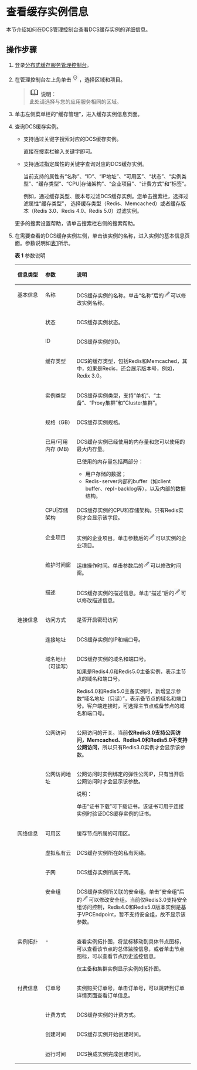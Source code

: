 # 查看缓存实例信息<a name="ZH-CN_TOPIC_0148195235"></a>

本节介绍如何在DCS管理控制台查看DCS缓存实例的详细信息。

## 操作步骤<a name="section2701015"></a>

1.  登录[分布式缓存服务管理控制台](https://console.huaweicloud.com/dcs)。
2.  在管理控制台左上角单击![](figures/icon-region.png)，选择区域和项目。

    >![](public_sys-resources/icon-note.gif) **说明：**   
    >此处请选择与您的应用服务相同的区域。  

3.  单击左侧菜单栏的“缓存管理”，进入缓存实例信息页面。
4.  查询DCS缓存实例。

    -   支持通过关键字搜索对应的DCS缓存实例。

        直接在搜索栏输入关键字即可。

    -   支持通过指定属性的关键字查询对应的DCS缓存实例。

        当前支持的属性有“名称”、“ID”、“IP地址”、“可用区”、“状态”、“实例类型”、“缓存类型”、“CPU|存储架构”、“企业项目”、“计费方式”和“标签”。

        例如，通过缓存类型、版本号过滤DCS缓存实例。您单击搜索栏，选择过滤属性“缓存类型”， 选择缓存类型（Redis、Memcached）或者缓存版本（Redis 3.0、Redis 4.0、Redis 5.0）过滤实例。

    更多的搜索设置帮助，请单击搜索栏右侧的搜索帮助。

5.  在需要查看的DCS缓存实例左侧，单击该实例的名称，进入实例的基本信息页面。参数说明如[表1](#table76493131315)所示。

    **表 1**  参数说明

    <a name="table76493131315"></a>
    <table><thead align="left"><tr id="row166322137116"><th class="cellrowborder" valign="top" width="15.841584158415841%" id="mcps1.2.4.1.1"><p id="p16321313414"><a name="p16321313414"></a><a name="p16321313414"></a>信息类型</p>
    </th>
    <th class="cellrowborder" valign="top" width="17.82178217821782%" id="mcps1.2.4.1.2"><p id="p86321513815"><a name="p86321513815"></a><a name="p86321513815"></a>参数</p>
    </th>
    <th class="cellrowborder" valign="top" width="66.33663366336634%" id="mcps1.2.4.1.3"><p id="p163261313116"><a name="p163261313116"></a><a name="p163261313116"></a>说明</p>
    </th>
    </tr>
    </thead>
    <tbody><tr id="row663413137116"><td class="cellrowborder" rowspan="11" valign="top" width="15.841584158415841%" headers="mcps1.2.4.1.1 "><p id="p16324131717"><a name="p16324131717"></a><a name="p16324131717"></a>基本信息</p>
    <p id="p263217131716"><a name="p263217131716"></a><a name="p263217131716"></a></p>
    <p id="p3632513714"><a name="p3632513714"></a><a name="p3632513714"></a></p>
    <p id="p763331315110"><a name="p763331315110"></a><a name="p763331315110"></a></p>
    <p id="p46338131419"><a name="p46338131419"></a><a name="p46338131419"></a></p>
    <p id="p46331613011"><a name="p46331613011"></a><a name="p46331613011"></a></p>
    <p id="p26331013618"><a name="p26331013618"></a><a name="p26331013618"></a></p>
    <p id="p1463391317117"><a name="p1463391317117"></a><a name="p1463391317117"></a></p>
    <p id="p106331113111"><a name="p106331113111"></a><a name="p106331113111"></a></p>
    <p id="p19633171316118"><a name="p19633171316118"></a><a name="p19633171316118"></a></p>
    <p id="p126336133110"><a name="p126336133110"></a><a name="p126336133110"></a></p>
    <p id="p106331135110"><a name="p106331135110"></a><a name="p106331135110"></a></p>
    <p id="p163320135113"><a name="p163320135113"></a><a name="p163320135113"></a></p>
    <p id="p9633013816"><a name="p9633013816"></a><a name="p9633013816"></a></p>
    <p id="p763317138117"><a name="p763317138117"></a><a name="p763317138117"></a></p>
    <p id="p06336131712"><a name="p06336131712"></a><a name="p06336131712"></a></p>
    <p id="p96336139116"><a name="p96336139116"></a><a name="p96336139116"></a></p>
    <p id="p1163316136117"><a name="p1163316136117"></a><a name="p1163316136117"></a></p>
    <p id="p186331613114"><a name="p186331613114"></a><a name="p186331613114"></a></p>
    <p id="p186347134114"><a name="p186347134114"></a><a name="p186347134114"></a></p>
    <p id="p1563419133113"><a name="p1563419133113"></a><a name="p1563419133113"></a></p>
    <p id="p19634181320114"><a name="p19634181320114"></a><a name="p19634181320114"></a></p>
    <p id="p206345131319"><a name="p206345131319"></a><a name="p206345131319"></a></p>
    <p id="p12634171318113"><a name="p12634171318113"></a><a name="p12634171318113"></a></p>
    <p id="p1317915456184"><a name="p1317915456184"></a><a name="p1317915456184"></a></p>
    <p id="p15112840112316"><a name="p15112840112316"></a><a name="p15112840112316"></a></p>
    </td>
    <td class="cellrowborder" valign="top" width="17.82178217821782%" headers="mcps1.2.4.1.2 "><p id="p16341213610"><a name="p16341213610"></a><a name="p16341213610"></a>名称</p>
    </td>
    <td class="cellrowborder" valign="top" width="66.33663366336634%" headers="mcps1.2.4.1.3 "><p id="p1563410131715"><a name="p1563410131715"></a><a name="p1563410131715"></a>DCS缓存实例的名称。单击“名称”后的<a name="image1282411251279"></a><a name="image1282411251279"></a><span><img id="image1282411251279" src="figures/icon-edit.png"></span>可以修改实例名称。</p>
    </td>
    </tr>
    <tr id="row13645819132018"><td class="cellrowborder" valign="top" headers="mcps1.2.4.1.1 "><p id="p19637151311112"><a name="p19637151311112"></a><a name="p19637151311112"></a>状态</p>
    </td>
    <td class="cellrowborder" valign="top" headers="mcps1.2.4.1.2 "><p id="p6637913219"><a name="p6637913219"></a><a name="p6637913219"></a>DCS缓存实例状态。</p>
    </td>
    </tr>
    <tr id="row185314136564"><td class="cellrowborder" valign="top" headers="mcps1.2.4.1.1 "><p id="p863810131118"><a name="p863810131118"></a><a name="p863810131118"></a>ID</p>
    </td>
    <td class="cellrowborder" valign="top" headers="mcps1.2.4.1.2 "><p id="p36382132116"><a name="p36382132116"></a><a name="p36382132116"></a>DCS缓存实例的ID。</p>
    </td>
    </tr>
    <tr id="row16254203913208"><td class="cellrowborder" valign="top" headers="mcps1.2.4.1.1 "><p id="p02545395204"><a name="p02545395204"></a><a name="p02545395204"></a>缓存类型</p>
    </td>
    <td class="cellrowborder" valign="top" headers="mcps1.2.4.1.2 "><p id="p1525553922014"><a name="p1525553922014"></a><a name="p1525553922014"></a>DCS的缓存类型，包括Redis和Memcached，其中，如果是Redis，还会展示版本号，例如，Redix 3.0。</p>
    </td>
    </tr>
    <tr id="row563511320113"><td class="cellrowborder" valign="top" headers="mcps1.2.4.1.1 "><p id="p13635213119"><a name="p13635213119"></a><a name="p13635213119"></a>实例类型</p>
    </td>
    <td class="cellrowborder" valign="top" headers="mcps1.2.4.1.2 "><p id="p1063520131411"><a name="p1063520131411"></a><a name="p1063520131411"></a>DCS缓存实例类型，支持“单机”、“主备”、“Proxy集群”和“Cluster集群”。</p>
    </td>
    </tr>
    <tr id="row1863518136113"><td class="cellrowborder" valign="top" headers="mcps1.2.4.1.1 "><p id="p66358133113"><a name="p66358133113"></a><a name="p66358133113"></a>规格（GB）</p>
    </td>
    <td class="cellrowborder" valign="top" headers="mcps1.2.4.1.2 "><p id="p1763518131616"><a name="p1763518131616"></a><a name="p1763518131616"></a>DCS缓存实例规格。</p>
    </td>
    </tr>
    <tr id="row9637101316114"><td class="cellrowborder" valign="top" headers="mcps1.2.4.1.1 "><p id="p11817621142117"><a name="p11817621142117"></a><a name="p11817621142117"></a>已用/可用内存 (MB)</p>
    </td>
    <td class="cellrowborder" valign="top" headers="mcps1.2.4.1.2 "><p id="p14636121316112"><a name="p14636121316112"></a><a name="p14636121316112"></a>DCS缓存实例已经使用的内存量和您可以使用的最大内存量。</p>
    <p id="p563610132017"><a name="p563610132017"></a><a name="p563610132017"></a>已使用的内存量包括两部分：</p>
    <a name="ul663611317119"></a><a name="ul663611317119"></a><ul id="ul663611317119"><li>用户存储的数据；</li><li>Redis-server内部的buffer（如client buffer、repl-backlog等），以及内部的数据结构。</li></ul>
    </td>
    </tr>
    <tr id="row5932418577"><td class="cellrowborder" valign="top" headers="mcps1.2.4.1.1 "><p id="p1534471112713"><a name="p1534471112713"></a><a name="p1534471112713"></a>CPU|存储架构</p>
    </td>
    <td class="cellrowborder" valign="top" headers="mcps1.2.4.1.2 "><p id="p13445132717"><a name="p13445132717"></a><a name="p13445132717"></a>DCS缓存实例的CPU和存储架构。只有Redis实例才会显示该字段。</p>
    </td>
    </tr>
    <tr id="row92213432219"><td class="cellrowborder" valign="top" headers="mcps1.2.4.1.1 "><p id="p722224314217"><a name="p722224314217"></a><a name="p722224314217"></a>企业项目</p>
    </td>
    <td class="cellrowborder" valign="top" headers="mcps1.2.4.1.2 "><p id="p1122274382112"><a name="p1122274382112"></a><a name="p1122274382112"></a>实例的企业项目。单击参数后的<a name="image070111541686"></a><a name="image070111541686"></a><span><img id="image070111541686" src="figures/icon-edit.png"></span>可以实例的企业项目。</p>
    </td>
    </tr>
    <tr id="row563851310114"><td class="cellrowborder" valign="top" headers="mcps1.2.4.1.1 "><p id="p1563731319115"><a name="p1563731319115"></a><a name="p1563731319115"></a>维护时间窗</p>
    </td>
    <td class="cellrowborder" valign="top" headers="mcps1.2.4.1.2 "><p id="p26376131816"><a name="p26376131816"></a><a name="p26376131816"></a>运维操作时间。单击参数后的<a name="image10826013181110"></a><a name="image10826013181110"></a><span><img id="image10826013181110" src="figures/icon-edit.png"></span>可以修改时间窗。</p>
    </td>
    </tr>
    <tr id="row1736317255413"><td class="cellrowborder" valign="top" headers="mcps1.2.4.1.1 "><p id="p133428550237"><a name="p133428550237"></a><a name="p133428550237"></a>描述</p>
    </td>
    <td class="cellrowborder" valign="top" headers="mcps1.2.4.1.2 "><p id="p12342185502318"><a name="p12342185502318"></a><a name="p12342185502318"></a>DCS缓存实例的描述信息。单击“描述”后的<a name="image1087814311137"></a><a name="image1087814311137"></a><span><img id="image1087814311137" src="figures/icon-edit.png"></span>可以修改描述信息。</p>
    </td>
    </tr>
    <tr id="row18394114319216"><td class="cellrowborder" rowspan="5" valign="top" width="15.841584158415841%" headers="mcps1.2.4.1.1 "><p id="p1280920422310"><a name="p1280920422310"></a><a name="p1280920422310"></a>连接信息</p>
    </td>
    <td class="cellrowborder" valign="top" width="17.82178217821782%" headers="mcps1.2.4.1.2 "><p id="p73944438217"><a name="p73944438217"></a><a name="p73944438217"></a>访问方式</p>
    </td>
    <td class="cellrowborder" valign="top" width="66.33663366336634%" headers="mcps1.2.4.1.3 "><p id="p0394243829"><a name="p0394243829"></a><a name="p0394243829"></a>是否开启密码访问</p>
    </td>
    </tr>
    <tr id="row14394743923"><td class="cellrowborder" valign="top" headers="mcps1.2.4.1.1 "><p id="p1363811316115"><a name="p1363811316115"></a><a name="p1363811316115"></a>连接地址</p>
    </td>
    <td class="cellrowborder" valign="top" headers="mcps1.2.4.1.2 "><p id="p19638141317116"><a name="p19638141317116"></a><a name="p19638141317116"></a>DCS缓存实例的IP和端口号。</p>
    </td>
    </tr>
    <tr id="row1039594316219"><td class="cellrowborder" valign="top" headers="mcps1.2.4.1.1 "><p id="p8668192733"><a name="p8668192733"></a><a name="p8668192733"></a>域名地址（可读写）</p>
    </td>
    <td class="cellrowborder" valign="top" headers="mcps1.2.4.1.2 "><p id="p6674828313"><a name="p6674828313"></a><a name="p6674828313"></a>DCS缓存实例的域名和端口号。</p>
    <p id="p11862440184320"><a name="p11862440184320"></a><a name="p11862440184320"></a>如果是Redis4.0和Redis5.0主备实例，表示主节点的域名和端口号。</p>
    <p id="p173475473335"><a name="p173475473335"></a><a name="p173475473335"></a>Redis4.0和Redis5.0主备实例时，新增显示参数“域名地址（只读）”，表示备节点的域名和端口号。客户端连接时，可选择主节点或备节点的域名和端口号。</p>
    </td>
    </tr>
    <tr id="row6395743123"><td class="cellrowborder" valign="top" headers="mcps1.2.4.1.1 "><p id="p8640151318114"><a name="p8640151318114"></a><a name="p8640151318114"></a>公网访问</p>
    </td>
    <td class="cellrowborder" valign="top" headers="mcps1.2.4.1.2 "><p id="p764013131311"><a name="p764013131311"></a><a name="p764013131311"></a>公网访问的开关。当前<strong id="b9413853122420"><a name="b9413853122420"></a><a name="b9413853122420"></a>仅Redis3.0支持公网访问，Memcached、Redis4.0和Redis5.0不支持公网访问</strong>，所以只有Redis3.0实例才会显示该参数。</p>
    </td>
    </tr>
    <tr id="row182901036429"><td class="cellrowborder" valign="top" headers="mcps1.2.4.1.1 "><p id="p176411713714"><a name="p176411713714"></a><a name="p176411713714"></a>公网访问地址</p>
    </td>
    <td class="cellrowborder" valign="top" headers="mcps1.2.4.1.2 "><p id="p1964119131816"><a name="p1964119131816"></a><a name="p1964119131816"></a>公网访问时实例绑定的弹性公网IP，只有当开启公网访问时才会显示该参数。</p>
    <div class="note" id="note136411013616"><a name="note136411013616"></a><a name="note136411013616"></a><span class="notetitle"> 说明： </span><div class="notebody"><p id="p2641013513"><a name="p2641013513"></a><a name="p2641013513"></a>单击“证书下载”可下载证书，该证书可用于连接实例时验证DCS缓存实例的证书。</p>
    </div></div>
    </td>
    </tr>
    <tr id="row146491131711"><td class="cellrowborder" rowspan="4" valign="top" width="15.841584158415841%" headers="mcps1.2.4.1.1 "><p id="p196481113315"><a name="p196481113315"></a><a name="p196481113315"></a>网络信息</p>
    </td>
    <td class="cellrowborder" valign="top" width="17.82178217821782%" headers="mcps1.2.4.1.2 "><p id="p56481132113"><a name="p56481132113"></a><a name="p56481132113"></a>可用区</p>
    </td>
    <td class="cellrowborder" valign="top" width="66.33663366336634%" headers="mcps1.2.4.1.3 "><p id="p10648141316112"><a name="p10648141316112"></a><a name="p10648141316112"></a>缓存节点所属的可用区。</p>
    </td>
    </tr>
    <tr id="row162431041204"><td class="cellrowborder" valign="top" headers="mcps1.2.4.1.1 "><p id="p564914131812"><a name="p564914131812"></a><a name="p564914131812"></a>虚拟私有云</p>
    </td>
    <td class="cellrowborder" valign="top" headers="mcps1.2.4.1.2 "><p id="p8649213217"><a name="p8649213217"></a><a name="p8649213217"></a>DCS缓存实例所在的私有网络。</p>
    </td>
    </tr>
    <tr id="row1072598018"><td class="cellrowborder" valign="top" headers="mcps1.2.4.1.1 "><p id="p126496132119"><a name="p126496132119"></a><a name="p126496132119"></a>子网</p>
    </td>
    <td class="cellrowborder" valign="top" headers="mcps1.2.4.1.2 "><p id="p664913138113"><a name="p664913138113"></a><a name="p664913138113"></a>DCS缓存实例所属子网。</p>
    </td>
    </tr>
    <tr id="row564920139118"><td class="cellrowborder" valign="top" headers="mcps1.2.4.1.1 "><p id="p1364915132013"><a name="p1364915132013"></a><a name="p1364915132013"></a>安全组</p>
    </td>
    <td class="cellrowborder" valign="top" headers="mcps1.2.4.1.2 "><p id="p1164920132119"><a name="p1164920132119"></a><a name="p1164920132119"></a>DCS缓存实例所关联的安全组。单击“安全组”后的<a name="image13215191461418"></a><a name="image13215191461418"></a><span><img id="image13215191461418" src="figures/icon-edit.png"></span>可以修改安全组。当前仅Redis3.0支持安全组访问控制，Redis4.0和Redis5.0版本实例是基于VPCEndpoint，暂不支持安全组，故不显示该参数。</p>
    </td>
    </tr>
    <tr id="row179088481411"><td class="cellrowborder" valign="top" width="15.841584158415841%" headers="mcps1.2.4.1.1 "><p id="p129087482040"><a name="p129087482040"></a><a name="p129087482040"></a>实例拓扑</p>
    </td>
    <td class="cellrowborder" valign="top" width="17.82178217821782%" headers="mcps1.2.4.1.2 "><p id="p6908048543"><a name="p6908048543"></a><a name="p6908048543"></a>-</p>
    </td>
    <td class="cellrowborder" valign="top" width="66.33663366336634%" headers="mcps1.2.4.1.3 "><p id="p1890864816413"><a name="p1890864816413"></a><a name="p1890864816413"></a>查看实例拓扑图，将鼠标移动到具体节点图标，可以查看该节点的总体监控信息，或者单击节点图标，可以查看节点历史监控信息。</p>
    <p id="p7931102322714"><a name="p7931102322714"></a><a name="p7931102322714"></a>仅主备和集群实例显示实例的拓扑图。</p>
    </td>
    </tr>
    <tr id="row686119219512"><td class="cellrowborder" rowspan="4" valign="top" width="15.841584158415841%" headers="mcps1.2.4.1.1 "><p id="p71981623456"><a name="p71981623456"></a><a name="p71981623456"></a>付费信息</p>
    </td>
    <td class="cellrowborder" valign="top" width="17.82178217821782%" headers="mcps1.2.4.1.2 "><p id="p1186214218519"><a name="p1186214218519"></a><a name="p1186214218519"></a>订单号</p>
    </td>
    <td class="cellrowborder" valign="top" width="66.33663366336634%" headers="mcps1.2.4.1.3 "><p id="p98621217510"><a name="p98621217510"></a><a name="p98621217510"></a>实例购买订单号，单击订单号，可以跳转到订单详情页面查看订单信息。</p>
    </td>
    </tr>
    <tr id="row121371141752"><td class="cellrowborder" valign="top" headers="mcps1.2.4.1.1 "><p id="p1463810136119"><a name="p1463810136119"></a><a name="p1463810136119"></a>计费方式</p>
    </td>
    <td class="cellrowborder" valign="top" headers="mcps1.2.4.1.2 "><p id="p3638213813"><a name="p3638213813"></a><a name="p3638213813"></a>DCS缓存实例的计费方式。</p>
    </td>
    </tr>
    <tr id="row17691510358"><td class="cellrowborder" valign="top" headers="mcps1.2.4.1.1 "><p id="p156418131110"><a name="p156418131110"></a><a name="p156418131110"></a>创建时间</p>
    </td>
    <td class="cellrowborder" valign="top" headers="mcps1.2.4.1.2 "><p id="p86411713814"><a name="p86411713814"></a><a name="p86411713814"></a>DCS缓存实例开始创建时间。</p>
    </td>
    </tr>
    <tr id="row26920101257"><td class="cellrowborder" valign="top" headers="mcps1.2.4.1.1 "><p id="p12692101018519"><a name="p12692101018519"></a><a name="p12692101018519"></a>运行时间</p>
    </td>
    <td class="cellrowborder" valign="top" headers="mcps1.2.4.1.2 "><p id="p1369217101757"><a name="p1369217101757"></a><a name="p1369217101757"></a>DCS换成实例完成创建时间。</p>
    </td>
    </tr>
    </tbody>
    </table>


